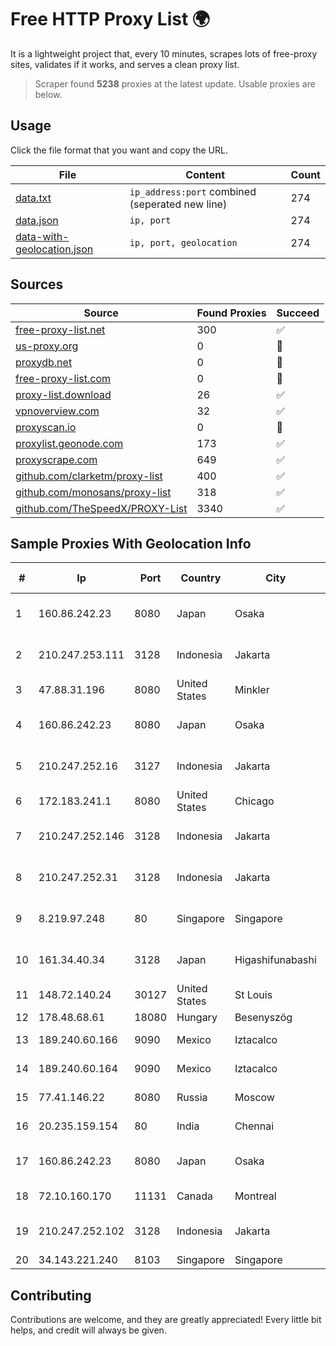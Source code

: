 
# Free HTTP Proxy List 🌍

It is a lightweight project that, every 10 minutes, scrapes lots of free-proxy sites, validates if it works, and serves a clean proxy list.


> Scraper found **5238** proxies at the latest update. Usable proxies are below.

## Usage

Click the file format that you want and copy the URL.


|File|Content|Count|
|----|-------|-----|
|[data.txt](https://raw.githubusercontent.com/themiralay/Proxy-List-World/master/data.txt)|`ip_address:port` combined (seperated new line)|274|
|[data.json](https://raw.githubusercontent.com/themiralay/Proxy-List-World/master/data.json)|`ip, port`|274|
|[data-with-geolocation.json](https://raw.githubusercontent.com/themiralay/Proxy-List-World/master/data-with-geolocation.json)|`ip, port, geolocation`|274|

## Sources

|Source|Found Proxies|Succeed|
|------|-------------|-------|
|[free-proxy-list.net](https://free-proxy-list.net)|300|✅|
|[us-proxy.org](https://www.us-proxy.org)|0|🚫|
|[proxydb.net](http://proxydb.net)|0|🚫|
|[free-proxy-list.com](https://free-proxy-list.com/?page=&port=&type%5B%5D=http&type%5B%5D=https&up_time=0&search=Search)|0|🚫|
|[proxy-list.download](https://www.proxy-list.download/HTTP)|26|✅|
|[vpnoverview.com](https://vpnoverview.com/privacy/anonymous-browsing/free-proxy-servers)|32|✅|
|[proxyscan.io](https://www.proxyscan.io)|0|🚫|
|[proxylist.geonode.com](https://proxylist.geonode.com/api/proxy-list?limit=300&page=1&sort_by=lastChecked&sort_type=desc&protocols=http,https)|173|✅|
|[proxyscrape.com](https://api.proxyscrape.com/v2/?request=displayproxies&protocol=http&timeout=10000&country=all&ssl=all&anonymity=all)|649|✅|
|[github.com/clarketm/proxy-list](https://raw.githubusercontent.com/clarketm/proxy-list/master/proxy-list-raw.txt)|400|✅|
|[github.com/monosans/proxy-list](https://raw.githubusercontent.com/monosans/proxy-list/main/proxies/http.txt)|318|✅|
|[github.com/TheSpeedX/PROXY-List](https://raw.githubusercontent.com/TheSpeedX/PROXY-List/master/http.txt)|3340|✅|


## Sample Proxies With Geolocation Info

|#|Ip|Port|Country|City|Internet Service Provider|
|-|--|----|-------|----|-------------------------|
|1|160.86.242.23|8080|Japan|Osaka|Sony Network Communications Inc|
|2|210.247.253.111|3128|Indonesia|Jakarta|PT Cybertechtonic Pratama|
|3|47.88.31.196|8080|United States|Minkler|Alibaba.com LLC|
|4|160.86.242.23|8080|Japan|Osaka|Sony Network Communications Inc|
|5|210.247.252.16|3127|Indonesia|Jakarta|PT Poros Network Nusantara|
|6|172.183.241.1|8080|United States|Chicago|Microsoft|
|7|210.247.252.146|3128|Indonesia|Jakarta|PT Poros Network Nusantara|
|8|210.247.252.31|3128|Indonesia|Jakarta|PT Poros Network Nusantara|
|9|8.219.97.248|80|Singapore|Singapore|Alibaba (US) Technology Co., Ltd.|
|10|161.34.40.34|3128|Japan|Higashifunabashi|NTT PC Communications, Inc.|
|11|148.72.140.24|30127|United States|St Louis|GoDaddy.com|
|12|178.48.68.61|18080|Hungary|Besenyszög|UPC|
|13|189.240.60.166|9090|Mexico|Iztacalco|Uninet S.A. de C.V.|
|14|189.240.60.164|9090|Mexico|Iztacalco|Uninet S.A. de C.V.|
|15|77.41.146.22|8080|Russia|Moscow|OJSC Vimpelcom HQ|
|16|20.235.159.154|80|India|Chennai|Microsoft Corporation|
|17|160.86.242.23|8080|Japan|Osaka|Sony Network Communications Inc|
|18|72.10.160.170|11131|Canada|Montreal|GloboTech Communications|
|19|210.247.252.102|3128|Indonesia|Jakarta|PT Poros Network Nusantara|
|20|34.143.221.240|8103|Singapore|Singapore|Google LLC|



## Contributing

Contributions are welcome, and they are greatly appreciated! Every
little bit helps, and credit will always be given.

